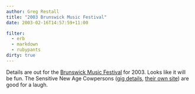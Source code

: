 ```yaml
---
author: Greg Restall
title: "2003 Brunswick Music Festival"
date: 2003-02-16T14:57:59+11:00

filter:
  - erb
  - markdown
  - rubypants
dirty: true
---
```


<p>Details are out for the <a href="http://www.brunswickmusicfestival.com.au/">Brunswick Music Festival</a> for 2003.  Looks like it will be fun.  The Sensitive New Age Cowpersons (<a href="http://www.brunswickmusicfestival.com.au/viewDetail.php?show=7">gig details</a>, <a href="http://www.flyingcats.com.au/snacs/">their own site</a>) are good for a laugh.</p>
